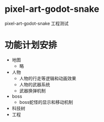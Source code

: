 # pixel-art-godot-snake
pixel-art-godot-snake 工程测试

# 功能计划安排
- 地图
	- 略
- 人物
	- 人物的行走等逻辑和动画效果
	- 人物的武器系统
	- 武器换弹机制
- boss
	- boss蛇怪的显示和移动机制	
- 科技树
- 工程
